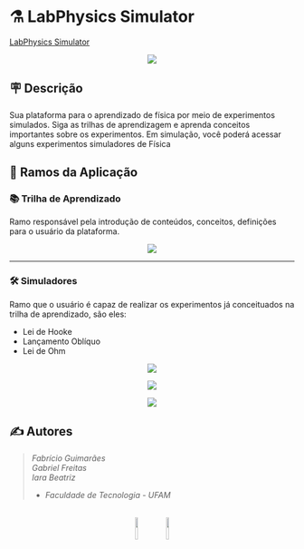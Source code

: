 # ⚗️ LabPhysics Simulator 

<a href="https://lab-physics.herokuapp.com/" target="_blank"> LabPhysics Simulator</a>



<p align="center">
  <img src="https://user-images.githubusercontent.com/65060013/168405354-27be18d0-d280-454e-a841-df42b53fb80f.png">
</p>

## 🪧 Descrição
Sua plataforma para o aprendizado de física por meio de experimentos simulados. Siga as trilhas de aprendizagem e aprenda conceitos importantes sobre os experimentos. Em simulação, você poderá acessar alguns experimentos simuladores de Física


## 🌳 Ramos da Aplicação

### 📚 Trilha de Aprendizado
Ramo responsável pela introdução de conteúdos, conceitos, definições para o usuário da plataforma.

<p align="center">
  <img src="https://user-images.githubusercontent.com/65060013/168405749-b23bd190-aeea-4e1f-917e-0fed1e119eb1.gif">
</p>






<hr>

### 🛠️ Simuladores
Ramo que o usuário é capaz de realizar os experimentos já conceituados na trilha de aprendizado, são eles:

- Lei de Hooke
- Lançamento Oblíquo
- Lei de Ohm



<p align="center">
  <img src="https://user-images.githubusercontent.com/65060013/168405920-6014e6c0-7625-46cc-91c1-8d94469ffeb4.gif">
</p>

<p align="center">
  <img src="https://user-images.githubusercontent.com/65060013/168406071-e098f776-8ce1-4f19-be2e-9c94fc84fd53.gif">
</p>

<p align="center">
  <img src="https://user-images.githubusercontent.com/65060013/168406223-91fe3698-8231-4083-85ba-2fecd61ec912.gif">
</p>




## ✍️ Autores

> *Fabrício Guimarães* <br>
> *Gabriel Freitas* <br>
> *Iara Beatriz*  <br>
> - *Faculdade de Tecnologia - UFAM*




<p align="center">
  
  <br>
  <img src="https://user-images.githubusercontent.com/65060013/156955108-35069a93-3c6e-4e07-abf8-dfd5f3a443bb.png" style="width:10%">
    <img src="https://user-images.githubusercontent.com/65060013/156952397-8edfe44c-edfc-406c-bfb0-87f7a5e73e0b.png" style="width:10%">
</p>



